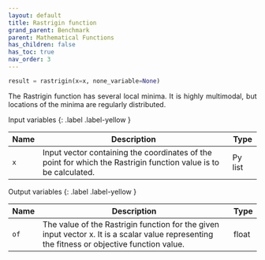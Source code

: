 ```yaml
---
layout: default
title: Rastrigin function
grand_parent: Benchmark
parent: Mathematical Functions
has_children: false
has_toc: true
nav_order: 3
---
```


<!--Don't delete ths script-->
<script src = "https://polyfill.io/v3/polyfill.min.js?features=es6"></script>
<script id = "MathJax-script" async src="https://cdn.jsdelivr.net/npm/mathjax@3/es5/tex-mml-chtml.js"></script>
<!--Don't delete ths script-->

```python
result = rastrigin(x=x, none_variable=None)
```

<p align="justify">
The Rastrigin function has several local minima. It is highly multimodal, but locations of the minima are regularly distributed.
</p>

Input variables
{: .label .label-yellow }

<table style = "width:100%">
    <thead>
      <tr>
        <th>Name</th>
        <th>Description</th>
        <th>Type</th>
      </tr>
    </thead>
    <tr>
        <td><code>x</code></td>
        <td>Input vector containing the coordinates of the point for which the Rastrigin function value is to be calculated.</td>
        <td>Py list </td>
    </tr>
</table>

Output variables
{: .label .label-yellow }

<table style = "width:100%">
    <thead>
      <tr>
        <th>Name</th>
        <th>Description</th>
        <th>Type</th>
      </tr>
    </thead>
    <tr>
        <td><code>of</code></td>
        <td>The value of the Rastrigin function for the given input vector x. It is a scalar value representing the fitness or objective function value.</td>
        <td>float</td>
    </tr>
</table>
